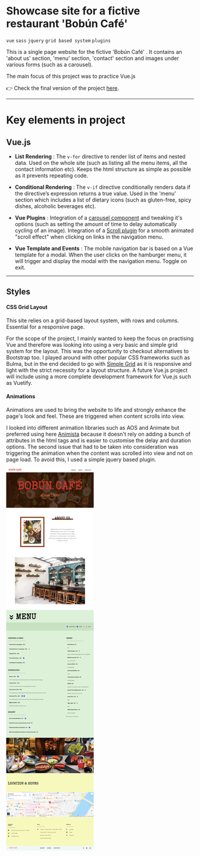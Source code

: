 # Showcase site for a fictive restaurant 'Bobún Café'

`vue` `sass` `jquery` `grid based system` `plugins`


This is a single page website for the fictive 'Bobún Café' . It contains an 'about us' section, 'menu' section, 'contact' section and images under various forms (such as a carousel).

The main focus of this project was to practice Vue.js  

👉 Check the final version of the project [here](http://cookiesandwifi.ovh/bobuncafe/).


------

# Key elements in project


## Vue.js

* **List Rendering** : The `v-for` directive to render list of items and nested data. Used on the whole site (such as listing all the menu items, all the contact information etc). Keeps the html structure as simple as possible as it prevents repeating code.

* **Conditional Rendering** : The `v-if` directive conditionally renders data if the directive’s expression returns a true value. Used in the 'menu' section which includes a list of dietary icons (such as gluten-free, spicy dishes, alcoholic beverages etc).

* **Vue Plugins** : Integration of a [carousel component](https://github.com/fengyuanchen/vue-carousel) and tweaking it's options (such as setting the amount of time to delay automatically cycling of an image). Integration of a [Scroll plugin](https://github.com/ocordeiro/vue-smooth-scroll) for a smooth animated "scroll effect" when clicking on links in the navigation menu.

* **Vue Template and Events** :  The mobile navigation bar is based on a Vue template for a modal. When the user clicks on the hamburger menu, it will trigger and display the modal with the navigation menu. Toggle on exit.

---

## Styles


#### CSS Grid Layout
This site relies on a grid-based layout system, with rows and columns. Essential for a responsive page.

For the scope of the project, I mainly wanted to keep the focus on practising Vue and therefore was looking into using a very basic and simple grid system for the layout. This was the opportunity to checkout alternatives to Bootstrap too. I played around with other  popular CSS frameworks such as Bulma, but in the end decided to go with [Simple Grid](https://simplegrid.io/) as it is responsive and light with the strict necessity for a layout structure. A future Vue.js project will include using a more complete development framework for Vue.js such as Vuetify.



#### Animations
Animations are used to bring the website to life and strongly enhance the page's look and feel. These are triggered when content scrolls into view.

I looked into different animation libraries such as AOS and Animate but preferred using here [Animista](http://animista.net/) because it doesn't rely on adding a bunch of attributes in the html tags and is easier to customise the delay and duration options. The second issue that had to be taken into consideration was triggering the animation when the content was scrolled into view and not on page load. To avoid this, I used a simple jquery based plugin.

![preview of site](https://github.com/clairedonut/bobun-cafe/blob/master/bobuncafe-preview.png)

